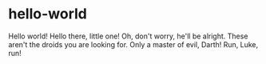 # hello-world
Hello world!
Hello there, little one! Oh, don't worry, he'll be alright.
These aren't the droids you are looking for.
Only a master of evil, Darth!
Run, Luke, run!

